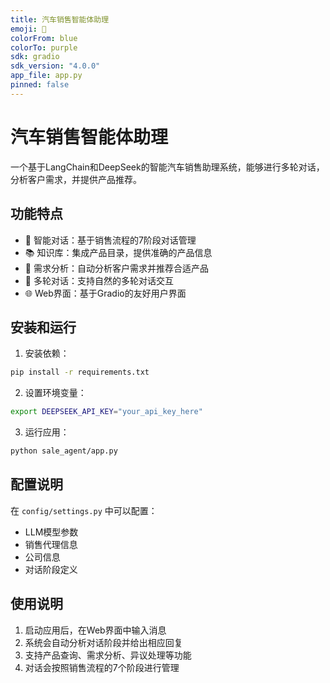 ```yaml
---
title: 汽车销售智能体助理
emoji: 🚗
colorFrom: blue
colorTo: purple
sdk: gradio
sdk_version: "4.0.0"
app_file: app.py
pinned: false
---
```


# 汽车销售智能体助理

一个基于LangChain和DeepSeek的智能汽车销售助理系统，能够进行多轮对话，分析客户需求，并提供产品推荐。

## 功能特点

- 🤖 智能对话：基于销售流程的7阶段对话管理
- 📚 知识库：集成产品目录，提供准确的产品信息
- 🎯 需求分析：自动分析客户需求并推荐合适产品
- 💬 多轮对话：支持自然的多轮对话交互
- 🌐 Web界面：基于Gradio的友好用户界面

## 安装和运行

1. 安装依赖：
```bash
pip install -r requirements.txt
```

2. 设置环境变量：
```bash
export DEEPSEEK_API_KEY="your_api_key_here"
```

3. 运行应用：
```bash
python sale_agent/app.py
```

## 配置说明

在 `config/settings.py` 中可以配置：
- LLM模型参数
- 销售代理信息
- 公司信息
- 对话阶段定义

## 使用说明

1. 启动应用后，在Web界面中输入消息
2. 系统会自动分析对话阶段并给出相应回复
3. 支持产品查询、需求分析、异议处理等功能
4. 对话会按照销售流程的7个阶段进行管理 